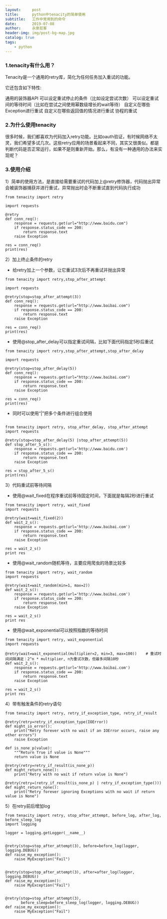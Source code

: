 ```yaml
---
layout:     post
title:      python中tenacity的简单使用
subtitle:   工作中常用到的命令
date:       2019-07-08
author:     永泉狂客
header-img: img/post-bg-map.jpg
catalog: true
tags:
    - python
---
```

### 1.tenacity有什么用？
Tenacity是一个通用的retry库，简化为任何任务加入重试的功能。

它还包含如下特性:

通用的装饰器API
可以设定重试停止的条件（比如设定尝试次数）
可以设定重试间的等待时间（比如在尝试之间使用幂数级增长的wait等待）
自定义在哪些Exception进行重试
自定义在哪些返回值的情况进行重试
协程的重试

### 2.为什么使用tenacity
很多时候，我们都喜欢为代码加入retry功能。比如oauth验证，有时候网络不太灵，我们希望多试几次。这些retry应用的场景看起来不同，其实又很类似。都是判断代码是否正常运行，如果不是则重新开始。那么，有没有一种通用的办法来实现呢？
### 3.使用介绍
1）简单的使用方法，是直接给需要重试的代码加上@retry修饰器，代码抛出异常会被装饰器捕获并进行重试，异常抛出时会不断重试直到代码执行成功
```
from tenacity import retry

import requests

@retry
def conn_req():
    response = requests.get(url="http://www.baidu.com")
    if response.status_code == 200:
        return response.text
    raise Exception

res = conn_req()
print(res)
```

2）加上终止条件的retry

 - 给retry加上一个参数，让它重试3次后不再重试并抛出异常

```
from tenacity import retry,stop_after_attempt

import requests

@retry(stop=stop_after_attempt(3))
def conn_req():
    response = requests.get(url="http://www.baibai.com")
    if response.status_code == 200:
        return response.text
    raise Exception

res = conn_req()
print(res)
```

 - 使用@stop_after_delay可以指定重试间隔，比如下面代码指定5秒后重试

```
from tenacity import retry,stop_after_attempt,stop_after_delay

import requests

@retry(stop=stop_after_delay(5))
def conn_req():
    response = requests.get(url="http://www.baibai.com")
    if response.status_code == 200:
        return response.text
    raise Exception

res = conn_req()
print(res)
```
 - 同时可以使用“|”把多个条件进行组合使用
```

from tenacity import retry, stop_after_delay, stop_after_attempt
import requests

@retry(stop=stop_after_delay(5) |stop_after_attempt(5))
def stop_after_5_s():
    response = requests.get(url='http://www.baidu.com')
    if response.status_code == 200:
        return response.text
    raise Exception

res = stop_after_5_s()
print(res)
```

3）代码重试前等待间隔
 - 使用@wait_fixed在程序重试前等待固定时间，下面就是每隔2秒进行重试
```
from tenacity import retry, wait_fixed
import requests

@retry(wait=wait_fixed(2))
def wait_2_s():
    response = requests.get(url='http://www.baibai.com')
    if response.status_code == 200:
        return response.text
    raise Exception

res = wait_2_s()
print res
```

 - 使用@wait_random随机等待，主要应用爬虫的场景比较多
```
from tenacity import retry, wait_random
import requests

@retry(wait=wait_random(min=1, max=2))
def wait_2_s():
    response = requests.get(url='http://www.baibai.com')
    if response.status_code == 200:
        return response.text
    raise Exception

res = wait_2_s()
print res
```

 - 使用@wait_exponential可以按照指数的等待时间
```
from tenacity import retry, wait_exponential
import requests

@retry(wait=wait_exponential(multiplier=2, min=3, max=100))    # 重试时间间隔满足：2^n * multiplier, n为重试次数，但最多间隔10秒
def wait_2_s():
    response = requests.get(url='http://www.baibai.com')
    if response.status_code == 200:
        return response.text
    raise Exception

res = wait_2_s()
print res
```

 4）带有触发条件的retry语句
```
from tenacity import retry, retry_if_exception_type, retry_if_result

@retry(retry=retry_if_exception_type(IOError))
def might_io_error():
    print("Retry forever with no wait if an IOError occurs, raise any other errors")
    raise Exception

def is_none_p(value):
    """Return True if value is None"""
    return value is None

@retry(retry=retry_if_result(is_none_p))
def might_return_none():
    print("Retry with no wait if return value is None")

@retry(retry=(retry_if_result(is_none_p) | retry_if_exception_type()))
def might_return_none():
    print("Retry forever ignoring Exceptions with no wait if return value is None")
```

 5）在retry前后增加log

```
from tenacity import retry, stop_after_attempt, before_log, after_log, before_sleep_log
import logging

logger = logging.getLogger(__name__)


@retry(stop=stop_after_attempt(3), before=before_log(logger, logging.DEBUG))
def raise_my_exception():
    raise MyException("Fail")


@retry(stop=stop_after_attempt(3), after=after_log(logger, logging.DEBUG))
def raise_my_exception():
    raise MyException("Fail")


@retry(stop=stop_after_attempt(3),
       before_sleep=before_sleep_log(logger, logging.DEBUG))
def raise_my_exception():
    raise MyException("Fail")
```
